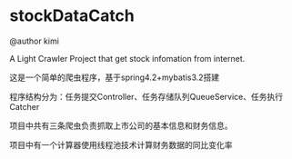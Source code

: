# stockDataCatch

@author kimi

A Light Crawler Project that get stock infomation from internet. 

这是一个简单的爬虫程序，基于spring4.2+mybatis3.2搭建

程序结构分为：任务提交Controller、任务存储队列QueueService、任务执行Catcher

项目中共有三条爬虫负责抓取上市公司的基本信息和财务信息。

项目中有一个计算器使用线程池技术计算财务数据的同比变化率
